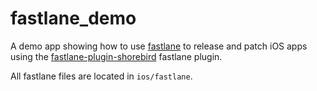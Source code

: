 # fastlane_demo

A demo app showing how to use [fastlane](https://fastlane.tools/) to release and
patch iOS apps using the
[fastlane-plugin-shorebird](https://rubygems.org/gems/fastlane-plugin-shorebird/)
fastlane plugin.

All fastlane files are located in `ios/fastlane`.
